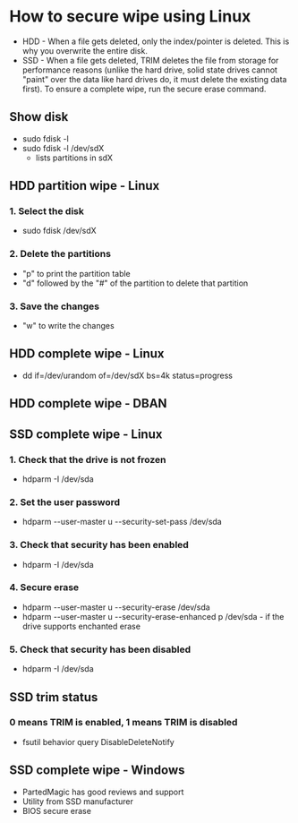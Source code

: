 # How to secure wipe using Linux
- HDD - When a file gets deleted, only the index/pointer is deleted. This is why you overwrite the entire disk.
- SSD - When a file gets deleted, TRIM deletes the file from storage for performance reasons (unlike the hard drive, solid state drives cannot "paint" over the data like hard drives do, it must delete the existing data first). To ensure a complete wipe, run the secure erase command.

## Show disk
- sudo fdisk -l
- sudo fdisk -l /dev/sdX
  - lists partitions in sdX

## HDD partition wipe - Linux
### 1. Select the disk
- sudo fdisk /dev/sdX
### 2. Delete the partitions
- "p" to print the partition table
- "d" followed by the "#" of the partition to delete that partition
### 3. Save the changes
- "w" to write the changes

## HDD complete wipe - Linux
- dd if=/dev/urandom of=/dev/sdX bs=4k status=progress

## HDD complete wipe - DBAN

## SSD complete wipe - Linux
### 1. Check that the drive is not frozen
- hdparm -I /dev/sda
### 2. Set the user password
- hdparm --user-master u --security-set-pass <password> /dev/sda
### 3. Check that security has been enabled
- hdparm -I /dev/sda
### 4. Secure erase
- hdparm --user-master u --security-erase <password> /dev/sda
- hdparm --user-master u --security-erase-enhanced p /dev/sda - if the drive supports enchanted erase
### 5. Check that security has been disabled
- hdparm -I /dev/sda

## SSD trim status
### 0 means TRIM is enabled, 1 means TRIM  is disabled
- fsutil behavior query DisableDeleteNotify

## SSD complete wipe - Windows
- PartedMagic has good reviews and support
- Utility from SSD manufacturer
- BIOS secure erase
